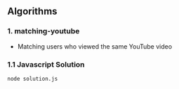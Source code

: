 ## Algorithms

### 1. matching-youtube
* Matching users who viewed the same YouTube video
### 1.1 Javascript Solution
```
node solution.js 
```